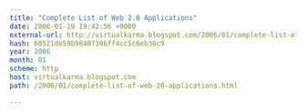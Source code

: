 ```yaml
---
title: "Complete List of Web 2.0 Applications"
date: 2006-01-19 19:42:56 +0000
external-url: http://virtualkarma.blogspot.com/2006/01/complete-list-of-web-20-applications.html
hash: 60521de59b98407306ff4cc5c6eb30c9
year: 2006
month: 01
scheme: http
host: virtualkarma.blogspot.com
path: /2006/01/complete-list-of-web-20-applications.html

---
```



